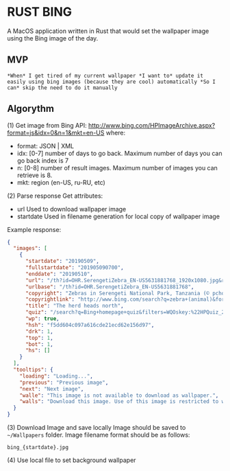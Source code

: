 # RUST BING

A MacOS application written in Rust that would set the wallpaper image using the Bing image of the day.

## MVP

```text
*When* I get tired of my current wallpaper *I want to* update it easily using bing images (because they are cool) automatically *So I can* skip the need to do it manually
```

## Algorythm

(1) Get image from Bing API:
<http://www.bing.com/HPImageArchive.aspx?format=js&idx=0&n=1&mkt=en-US>
where:

* format: JSON | XML
* idx: [0-7] number of days to go back. Maximum number of days you can go back index is 7
* n: [0-8] number of result images. Maximum number of images you can retrieve is 8.
* mkt: region (en-US, ru-RU, etc)

(2) Parse response
Get attributes:

* url
  Used to download wallpaper image
* startdate
  Used in filename generation for local copy of wallpaper image

Example response:

```json
{
  "images": [
    {
      "startdate": "20190509",
      "fullstartdate": "201905090700",
      "enddate": "20190510",
      "url": "/th?id=OHR.SerengetiZebra_EN-US5631881768_1920x1080.jpg&rf=LaDigue_1920x1080.jpg&pid=hp",
      "urlbase": "/th?id=OHR.SerengetiZebra_EN-US5631881768",
      "copyright": "Zebras in Serengeti National Park, Tanzania (© pchoui/Getty Images)",
      "copyrightlink": "http://www.bing.com/search?q=zebra+(animal)&form=hpcapt&filters=HpDate:%2220190509_0700%22",
      "title": "The herd heads north",
      "quiz": "/search?q=Bing+homepage+quiz&filters=WQOskey:%22HPQuiz_20190509_SerengetiZebra%22&FORM=HPQUIZ",
      "wp": true,
      "hsh": "f5dd604c097a616cde21ecd62e156d97",
      "drk": 1,
      "top": 1,
      "bot": 1,
      "hs": []
    }
  ],
  "tooltips": {
    "loading": "Loading...",
    "previous": "Previous image",
    "next": "Next image",
    "walle": "This image is not available to download as wallpaper.",
    "walls": "Download this image. Use of this image is restricted to wallpaper only."
  }
}
```

(3) Download Image and save locally
Image should be saved to `~/Wallpapers` folder.
Image filename format should be as follows:

```text
bing_{startdate}.jpg
```

(4) Use local file to set background wallpaper
